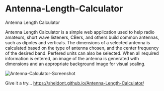 # Antenna-Length-Calculator
Antenna Length Calculator

Antenna Length Calculator is a simple web application used to help radio amateurs, short wave listeners, CBers, and others build common antennas, such as dipoles and verticals. The dimensions of a selected antenna is calculated based on the type of antenna chosen, and the center frequency of the desired band. Perfered units can also be selected. When all required information is entered, an image of the antenna is generated with dimensions and an appropriate background image for visual scaling.

![Antenna-Calculator-Screenshot](https://user-images.githubusercontent.com/109766064/183750901-c0aa4f81-d758-467d-ab90-c9b6287c44d6.png)

Give it a try...
https://sheldont.github.io/Antenna-Length-Calculator/
